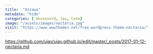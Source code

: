 ```yaml
---
title:  "Aizawa"
metadate: "hide"
categories: [ Uncensord, Jav, Cute]
image: "/assets/images/nectaria.jpg"
visit: "https://www.wowthemes.net/free-wordpress-theme-nectaria/"
---
```

https://github.com/ujav/ujav.github.io/edit/master/_posts/2017-01-12-nectaria.md
